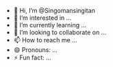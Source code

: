 - 👋 Hi, I’m @Singomansingitan
- 👀 I’m interested in ...
- 🌱 I’m currently learning ...
- 💞️ I’m looking to collaborate on ...
- 📫 How to reach me ...
- 😄 Pronouns: ...
- ⚡ Fun fact: ...

<!---
Singomansingitan/Singomansingitan is a ✨ special ✨ repository because its `README.md` (this file) appears on your GitHub profile.
You can click the Preview link to take a look at your changes.
--->
